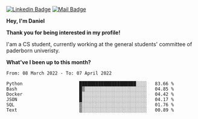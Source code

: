 [![Linkedin Badge](https://img.shields.io/badge/-LinkedIn-0e76a8?style=flat-square&logo=Linkedin&logoColor=white)](https://www.linkedin.com/in/daniel-negi-592ba3223/)
[![Mail Badge](https://img.shields.io/badge/Gmail-D14836?style=flat-square&logo=gmail&logoColor=white)](mailto:daniel.ravi.negi@googlemail.com)

**Hey, I'm Daniel**

**Thank you for being interested in my profile!**

I'am a CS student, currently working at the general students' committee of paderborn univeristy.

**What've I been up to this month?** 

<!--START_SECTION:waka-->

```text
From: 08 March 2022 - To: 07 April 2022

Python                     █████████████████████░░░░   83.66 %
Bash                       █▒░░░░░░░░░░░░░░░░░░░░░░░   04.85 %
Docker                     █░░░░░░░░░░░░░░░░░░░░░░░░   04.42 %
JSON                       █░░░░░░░░░░░░░░░░░░░░░░░░   04.17 %
SQL                        ▒░░░░░░░░░░░░░░░░░░░░░░░░   01.76 %
Text                       ▒░░░░░░░░░░░░░░░░░░░░░░░░   00.89 %
```

<!--END_SECTION:waka-->
